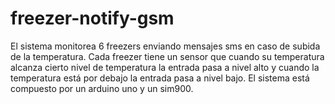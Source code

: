 # freezer-notify-gsm

El sistema monitorea 6 freezers enviando mensajes sms en caso de subida de la temperatura. Cada freezer tiene un sensor que cuando su temperatura alcanza
cierto nivel de temperatura la entrada pasa a nivel alto y cuando la temperatura está por debajo la entrada pasa a nivel bajo. El sistema está compuesto
por un arduino uno y un sim900.
